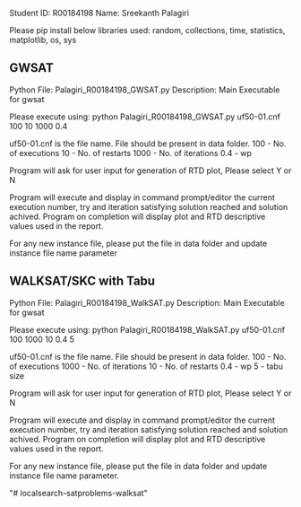 Student ID: R00184198
Name: Sreekanth Palagiri

Please pip install below libraries used:
random, collections, time, statistics, matplotlib, os, sys

GWSAT
----------------------------------------------------------------------------------
Python File:  Palagiri_R00184198_GWSAT.py
Description: Main Executable for gwsat 

Please execute using:
		python Palagiri_R00184198_GWSAT.py uf50-01.cnf 100 10 1000 0.4

uf50-01.cnf is the file name. File should be present in data folder.
100 - No. of executions
10 - No. of restarts
1000 - No. of iterations
0.4 - wp

Program will ask for user input for generation of RTD plot, Please select Y or N
	
Program will execute and display in command prompt/editor the current execution number, try and iteration satisfying solution reached 
and solution achived. Program on completion will display plot and RTD descriptive values used in the report. 

For any new instance file, please put the file in data folder and update instance file name parameter 


WALKSAT/SKC with Tabu
----------------------------------------------------------------------------------
Python File: Palagiri_R00184198_WalkSAT.py
Description: Main Executable for gwsat 

Please execute using:
		python Palagiri_R00184198_WalkSAT.py uf50-01.cnf 100 1000 10 0.4 5

uf50-01.cnf is the file name. File should be present in data folder.
100 - No. of executions
1000 - No. of iterations
10 - No. of restarts
0.4 - wp
5 - tabu size

Program will ask for user input for generation of RTD plot, Please select Y or N
	
Program will execute and display in command prompt/editor the current execution number, try and iteration satisfying solution reached 
and solution achived. Program on completion will display plot and RTD descriptive values used in the report. 

For any new instance file, please put the file in data folder and update instance file name parameter.

"# localsearch-satproblems-walksat" 
